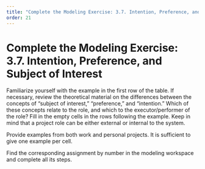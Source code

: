 ```yaml
---
title: "Complete the Modeling Exercise: 3.7. Intention, Preference, and Subject of Interest"
order: 21
---
```


# Complete the Modeling Exercise: 3.7. Intention, Preference, and Subject of Interest

Familiarize yourself with the example in the first row of the table. If necessary, review the theoretical material on the differences between the concepts of “subject of interest,” “preference,” and “intention.” Which of these concepts relate to the role, and which to the executor/performer of the role? Fill in the empty cells in the rows following the example. Keep in mind that a project role can be either external or internal to the system.

Provide examples from both work and personal projects. It is sufficient to give one example per cell.

Find the corresponding assignment by number in the modeling workspace and complete all its steps.
